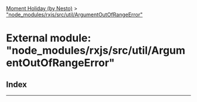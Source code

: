 [Moment Holiday (by Nesto)](../README.md) > ["node_modules/rxjs/src/util/ArgumentOutOfRangeError"](../modules/_node_modules_rxjs_src_util_argumentoutofrangeerror_.md)

# External module: "node_modules/rxjs/src/util/ArgumentOutOfRangeError"

## Index

---

